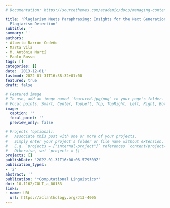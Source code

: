 ```yaml
---
# Documentation: https://sourcethemes.com/academic/docs/managing-content/

title: 'Plagiarism Meets Paraphrasing: Insights for the Next Generation in Automatic
  Plagiarism Detection'
subtitle: ''
summary: ''
authors:
- Alberto Barrón-Cedeño
- Marta Vila
- M. Antónia Martí
- Paolo Rosso
tags: []
categories: []
date: '2013-12-01'
lastmod: 2022-01-31T16:38:32+01:00
featured: true
draft: false

# Featured image
# To use, add an image named `featured.jpg/png` to your page's folder.
# Focal points: Smart, Center, TopLeft, Top, TopRight, Left, Right, BottomLeft, Bottom, BottomRight.
image:
  caption: ''
  focal_point: ''
  preview_only: false

# Projects (optional).
#   Associate this post with one or more of your projects.
#   Simply enter your project's folder or file name without extension.
#   E.g. `projects = ["internal-project"]` references `content/project/deep-learning/index.md`.
#   Otherwise, set `projects = []`.
projects: []
publishDate: '2022-01-31T16:00:06.579509Z'
publication_types:
- '2'
abstract: ''
publication: '*Computational Linguistics*'
doi: 10.1162/COLI_a_00153
links:
- name: URL
  url: https://aclanthology.org/J13-4005
---
```

